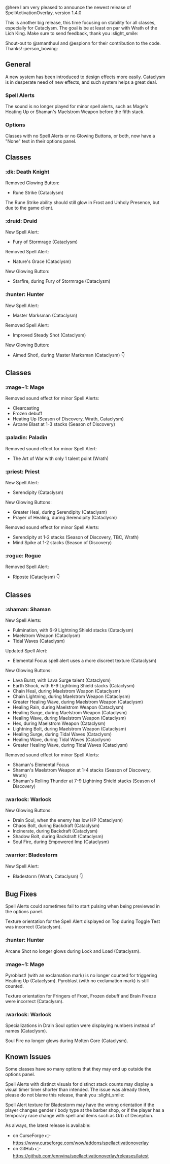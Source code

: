 @here I am very pleased to announce the newest release of SpellActivationOverlay, version 1.4.0

This is another big release, this time focusing on stability for all classes, especially for Cataclysm. The goal is be at least on par with Wrath of the Lich King. Make sure to send feedback, thank you :slight_smile:

Shout-out to @amanthuul and @espionn for their contribution to the code. Thanks!  :person_bowing:
## General
A new system has been introduced to design effects more easily. Cataclysm is in desperate need of new effects, and such system helps a great deal.
### Spell Alerts
The sound is no longer played for minor spell alerts, such as Mage's Heating Up or Shaman's Maelstrom Weapon before the fifth stack.
### Options
Classes with no Spell Alerts or no Glowing Buttons, or both, now have a "None" text in their options panel.

## Classes
### :dk:  Death Knight
Removed Glowing Button:
- Rune Strike (Cataclysm)

The Rune Strike ability should still glow in Frost and Unholy Presence, but due to the game client.
### :druid:  Druid
New Spell Alert:
- Fury of Stormrage (Cataclysm)

Removed Spell Alert:
- Nature's Grace (Cataclysm)

New Glowing Button:
- Starfire, during Fury of Stormrage (Cataclysm)
### :hunter:  Hunter
New Spell Alert:
- Master Marksman (Cataclysm)

Removed Spell Alert:
- Improved Steady Shot (Cataclysm)

New Glowing Button:
- Aimed Shot!, during Master Marksman (Cataclysm)
:point_down:



## Classes
### :mage~1:  Mage
Removed sound effect for minor Spell Alerts:
- Clearcasting
- Frozen debuff
- Heating Up (Season of Discovery, Wrath, Cataclysm)
- Arcane Blast at 1-3 stacks (Season of Discovery)
### :paladin:  Paladin
Removed sound effect for minor Spell Alert:
- The Art of War with only 1 talent point (Wrath)
### :priest:  Priest
New Spell Alert:
- Serendipity (Cataclysm)

New Glowing Buttons:
- Greater Heal, during Serendipity (Cataclysm)
- Prayer of Healing, during Serendipity (Cataclysm)

Removed sound effect for minor Spell Alerts:
- Serendipity at 1-2 stacks (Season of Discovery, TBC, Wrath)
- Mind Spike at 1-2 stacks (Season of Discovery)
### :rogue:  Rogue
Removed Spell Alert:
- Riposte (Cataclysm)
:point_down:



## Classes
### :shaman:  Shaman
New Spell Alerts:
- Fulmination, with 6-9 Lightning Shield stacks (Cataclysm)
- Maelstrom Weapon (Cataclysm)
- Tidal Waves (Cataclysm)

Updated Spell Alert:
- Elemental Focus spell alert uses a more discreet texture (Cataclysm)

New Glowing Buttons:
- Lava Burst, with Lava Surge talent (Cataclysm)
- Earth Shock, with 6-9 Lightning Shield stacks (Cataclysm)
- Chain Heal, during Maelstrom Weapon (Cataclysm)
- Chain Lightning, during Maelstrom Weapon (Cataclysm)
- Greater Healing Wave, during Maelstrom Weapon (Cataclysm)
- Healing Rain, during Maelstrom Weapon (Cataclysm)
- Healing Surge, during Maelstrom Weapon (Cataclysm)
- Healing Wave, during Maelstrom Weapon (Cataclysm)
- Hex, during Maelstrom Weapon (Cataclysm)
- Lightning Bolt, during Maelstrom Weapon (Cataclysm)
- Healing Surge, during Tidal Waves (Cataclysm)
- Healing Wave, during Tidal Waves (Cataclysm)
- Greater Healing Wave, during Tidal Waves (Cataclysm)

Removed sound effect for minor Spell Alerts:
- Shaman's Elemental Focus
- Shaman's Maelstrom Weapon at 1-4 stacks (Season of Discovery, Wrath)
- Shaman's Rolling Thunder at 7-9 Lightning Shield stacks (Season of Discovery)
### :warlock:  Warlock
New Glowing Buttons:
- Drain Soul, when the enemy has low HP (Cataclysm)
- Chaos Bolt, during Backdraft (Cataclysm)
- Incinerate, during Backdraft (Cataclysm)
- Shadow Bolt, during Backdraft (Cataclysm)
- Soul Fire, during Empowered Imp (Cataclysm)
### :warrior:  Bladestorm
New Spell Alert:
- Bladestorm (Wrath, Cataclysm)
:point_down:



## Bug Fixes
Spell Alerts could sometimes fail to start pulsing when being previewed in the options panel.

Texture orientation for the Spell Alert displayed on Top during Toggle Test was incorrect (Cataclysm).
### :hunter:  Hunter
Arcane Shot no longer glows during Lock and Load (Cataclysm).
### :mage~1:  Mage
Pyroblast! (with an exclamation mark) is no longer counted for triggering Heating Up (Cataclysm). Pyroblast (with no exclamation mark) is still counted.

Texture orientation for Fringers of Frost, Frozen debuff and Brain Freeze were incorrect (Cataclysm).
### :warlock:  Warlock
Specializations in Drain Soul option were displaying numbers instead of names (Cataclysm).

Soul Fire no longer glows during Molten Core (Cataclysm).

## Known Issues
Some classes have so many options that they may end up outside the options panel.

Spell Alerts with distinct visuals for distinct stack counts may display a visual timer timer shorter than intended. The issue was already there, please do not blame this release, thank you :slight_smile:

Spell Alert texture for Bladestorm may have the wrong orientation if the player changes gender / body type at the barber shop, or if the player has a temporary race change with spell and items such as Orb of Deception.


As always, the latest release is available:
- on CurseForge :point_right:  https://www.curseforge.com/wow/addons/spellactivationoverlay
- on GitHub :point_right:  https://github.com/ennvina/spellactivationoverlay/releases/latest
